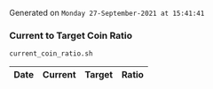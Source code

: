 Generated on `Monday 27-September-2021 at 15:41:41`

### Current to Target Coin Ratio
`current_coin_ratio.sh`

Date|Current|Target|Ratio
---|---|---|---
